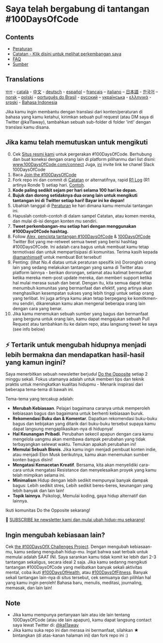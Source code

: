 # Saya telah bergabung di tantangan #100DaysOfCode

## Contents

* [Peraturan](rules.md)
* [Catatan - Klik disini untuk melihat perkembangan saya](log.md)
* [FAQ](FAQ.md)
* [Sumber](resources.md)

## Translations
[বাংলা](intl/bn/README.md) - [català](intl/ca/README.md) - [中文](intl/ch/README.md) - [deutsch](intl/de/README.md) - [español](intl/es/README.md) – [français](intl/fr/FAQ-fr.md) – [italiano](intl/it/README.md) – [日本語](intl/ja/README.md) - [한국어](intl/ko/README-ko.md) – [norsk](intl/no/README.md) –  [polski](intl/pl/README.md) - [português do Brasil](intl/pt-br/LEIAME.md) - [русский](intl/ru/README-ru.md) – [українська](intl/ua/README-ua.md) - [ελληνικά](intl/el/README.md) - [srpski](intl/sr/README-sr.md) - [Bahasa Indonesia](intl/id/README.md)

Jika kamu ingin membantu dengan translasi dari konten/peraturan di bahasa yang kamu ketahui, kirimkan sebuah pull request (atau DM saya di Twitter @ka11away), tambahkan sebuah sub-folder di folder 'intl' dengan translasi kamu disana.

## Jika kamu telah memutuskan untuk mengikuti

0.  Cek [Situs resmi kami](http://100daysofcode.com/) untuk pergerakan #100DaysOfCode. Berhubung dan buat koneksi dengan orang lain di platform pilihanmu dari list disini: www.100DaysOfCode.com/connect
    Juga, [ini](https://join.slack.com/t/100xcode/shared_invite/zt-eivg7x1x-wgNPDh7ug_u4GcUwZNT8Zg) invite link ke chanel Slack 100DaysOfCode 
1.  Baca [Join the #100DaysOfCode](https://medium.freecodecamp.com/join-the-100daysofcode-556ddb4579e4)
2.  Fork repo ini dan commit di [Catatan](log.md) or alternatifnya, rapid [R1 Log](r1-log.md) (R1 artinya Ronde 1) setiap hari. [Contoh](https://github.com/Kallaway/100-days-kallaway-log).
3.  **Kode paling sedikit sejam per hari selama 100 hari ke depan.**
4.  **Bujuk dan dorong setidaknya dua orang lain untuk mengikuti tantangan ini di Twitter setiap hari! Bayar ini ke depan!**
5.  Ubahlah tanggal di [Peraturan](rules.md) ke hari dimana kamu memulai tantangan ini.
6.  Hapuslah contoh-contoh di dalam sampel Catatan, atau komen mereka, dan mulai di-isi dengan konten mu sendiri.
7.  **Tweet perkembangan-mu setiap hari dengan menggunakan #100DaysOfCode hashtag.**
8.  Follow [Alex, pencipta tantangan #100DaysOfCode](https://twitter.com/ka11away) & [100DaysOfCode](https://twitter.com/_100DaysOfCode) Twitter Bot yang me-retweet semua tweet yang berisi hashtag #100DaysOfCode. Ini adalah cara bagus untuk membuat kamu tetap termotivasi dan untuk mempartisipasi di komunitas. Terima kasih kepada [@amanhimself](https://twitter.com/amanhimself) untuk membuat Bot tersebut!
9.  Penting: (lihat No.4 diatas untuk peraturan spesifik ini) Doronglah orang lain yang sedang melakukan tantangan yang sama di Twitter atau platform lainnya - berikan dorongan, selamat atau kalimat bermanfaat ketika mereka mem-post update mereka, dan memberi support ketika hal mulai merasa susah dan berat. Dengan itu, kita semua dapat tetap menumbuh komunitas yang bermanfaat dan efektif, yang artinya akan menghasilkan kesempatan sukses yang lebih tinggi untuk setiap orang yang terlibat. Ini juga artinya kamu akan tetap berpegang ke komitkmen-mu sendiri, dikarenakan kamu akan mengenal beberapa orang lain dengan cara yang benar.
10.  Jika kamu menemukan sebuah sumber yang bagus dan bermanfaat yang berguna untuk orang lain, kamu dapat mengajukan sebuah Pull Request atau tambahkan itu ke dalam repo, atau langsung tweet ke saya (see info below)

## ⚡ Tertarik untuk mengubah hidupnya menjadi lebih bermakna dan mendapatkan hasil-hasil yang kamun ingini?

Saya menerbitkan sebuah newsletter berjudul [Do the Opposite](https://dotheopposite.substack.com/) setiap 2 minggu sekali. Fokus utamanya adalah untuk memberi tips dan teknik praktis untuk meningkatkan kualitas hidupmu - Menarik inspirasi dari beberapa tema-tema di bawah ini.

Tema-tema yang tercakup adalah:
- **Merubah Kebiasaan**. Pelajari bagaimana caranya untuk memperoleh kebiasaan bagus dan bagaimana untuk berhenti kebiasaan buruk.
- **Rekomendasi Buku dan & Komentar**. Dapatkan rekomendasi buku-buku  bagus dan kebijakan yang ditarik dari buku-buku tersebut supaya kamu dapat langsung mengaplikasikan-nya di hidupnya!
- **Hal Keunangan Pribadi**. Perubahan sekecil apapun dengan cara kamu mengelola uangmu akan membawa dampak perubahan yang tidak terbayangkan selewat waktu. Temukan apakah perubahan ini!
- **Memulai Sebuah Bisnis**. Jika kamu ingin menjadi pembuat konten indie, atau menjadi Elon Musk berikutnya, kamu akan menemukan sumber konten bagus disini!
- **Mengatasi Kemacetan Kreatif**. Bersama, kita akan menyelidiki cara-cara untuk mengatasi Resistance dan menyelesaikan proyek yang kamu telah mimpikan selama ini.
- **Minimalism** Hidup dengan lebih sedikit mempunyai banyak dampak bagus: Lebih sedikit stres, Lebih sedikit beres-beres, keunangan yang lebih banyak dan lain lain!
- **Topik lainnya**. Psikologi, Memulai koding, gaya hidup alternatif dan lainnya.

Ikuti komunitas Do the Opposite sekarang!

💌 [SUBSCRIBE ke newsletter kami dan mulai ubah hidup-mu sekarang!](https://dotheopposite.substack.com/)


## Ingin mengubah kebiasaan lain?

Cek [the #100DaysOfX Challenges Project](http://100daysofx.com/). Dengan mengubah kebiasaan-mu, kamu sedang mengubah hidup-mu. Ingat bahwa saat terbaik untuk memulai adalah SAAT INI. 
Saya sarankan kamu tidak komit ke lebih dari 2-3 tantangan sekaligus, secara ideal 2 saja. Jika kamu sedanng mengikuti tantangan #100DaysOfCode yang melibatkan banyak sekali aktivitas mental, coba ikuti [#100DaysOfHealth](http://100daysofx.com/where-x-is/health/), atau [#100DaysOfFitness](http://100daysofx.com/challenges/). Banyak sekali tantangan lain-nya di situs tersebut, cek semuanya dan pilihlan hal yang kamu ingin peroleh! Bahasa baru, menulis, meditasi, journaling, memasak, dan lain lain!

## Note

* Jika kamu mempunya pertanyaan lain atau ide lain tentang 100DaysOfCode (atau ide lain apapun), kamu dapat langsung contact saya lewat Twitter di: [@ka11away](https://twitter.com/ka11away)
* Jika kamu suka repo ini dan merasa ini bermanfaat, silahkan &#9733; bintangkan (di atas-kanan halaman ini) dan fork repo ini :)
